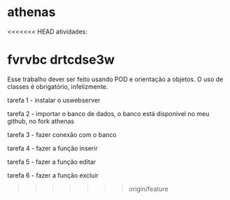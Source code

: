 # athenas

<<<<<<< HEAD
atividades:

fvrvbc drtcdse3w
=======
Esse trabalho dever ser feito usando POD e orientação a objetos.
O uso de classes é obrigatório, infelizmente.

tarefa 1 - instalar o uswebserver

tarefa 2 - importar o banco de dados, o banco está disponivel no meu github, no fork athenas

tarefa 3 - fazer conexão com o banco

tarefa 4 - fazer a função inserir

tarefa 5 - fazer a função editar 

tarefa 6 - fazer a função excluir

>>>>>>> origin/feature
